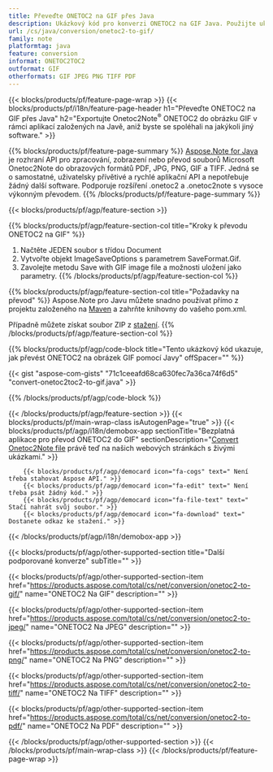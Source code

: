 ```yaml
---
title: Převeďte ONETOC2 na GIF přes Java
description: Ukázkový kód pro konverzi ONETOC2 na GIF Java. Použijte ukázkový kód API pro dávkový převod souborů ONETOC2 na GIF v jakékoli aplikaci založené na Javě. 
url: /cs/java/conversion/onetoc2-to-gif/
family: note
platformtag: java
feature: conversion
informat: ONETOC2TOC2
outformat: GIF
otherformats: GIF JPEG PNG TIFF PDF
---
```

{{< blocks/products/pf/feature-page-wrap >}}
{{< blocks/products/pf/i18n/feature-page-header h1="Převeďte ONETOC2 na GIF přes Java" h2="Exportujte Onetoc2Note<sup>&reg;</sup> ONETOC2 do obrázku GIF v rámci aplikací založených na Javě, aniž byste se spoléhali na jakýkoli jiný software." >}}

{{% blocks/products/pf/feature-page-summary %}}
[Aspose.Note for Java](https://products.aspose.com/note/java/) je rozhraní API pro zpracování, zobrazení nebo převod souborů Microsoft Onetoc2Note do obrazových formátů PDF, JPG, PNG, GIF a TIFF. Jedná se o samostatné, uživatelsky přívětivé a rychlé aplikační API a nepotřebuje žádný další software. Podporuje rozšíření .onetoc2 a .onetoc2note s vysoce výkonným převodem.
{{% /blocks/products/pf/feature-page-summary  %}}

{{< blocks/products/pf/agp/feature-section >}}

{{% blocks/products/pf/agp/feature-section-col title="Kroky k převodu ONETOC2 na GIF" %}}
1. Načtěte JEDEN soubor s třídou Document
2. Vytvořte objekt ImageSaveOptions s parametrem SaveFormat.Gif.
3. Zavolejte metodu Save with GIF image file a možnosti uložení jako parametry.
{{% /blocks/products/pf/agp/feature-section-col %}}

{{% blocks/products/pf/agp/feature-section-col title="Požadavky na převod" %}}
Aspose.Note pro Javu můžete snadno používat přímo z projektu založeného na [Maven](https://repository.aspose.com/webapp/#/artifacts/browse/tree/General/repo/com/aspose/aspose-note) a zahrňte knihovny do vašeho pom.xml.

Případně můžete získat soubor ZIP z [stažení](https://downloads.aspose.com/note/java).
{{% /blocks/products/pf/agp/feature-section-col %}}

{{% blocks/products/pf/agp/code-block title="Tento ukázkový kód ukazuje, jak převést ONETOC2 na obrázek GIF pomocí Javy" offSpacer="" %}}

{{< gist "aspose-com-gists" "71c1ceeafd68ca630fec7a36ca74f6d5" "convert-onetoc2toc2-to-gif.java" >}}

{{% /blocks/products/pf/agp/code-block %}}

{{< /blocks/products/pf/agp/feature-section >}}
{{< blocks/products/pf/main-wrap-class isAutogenPage="true" >}}
{{< blocks/products/pf/agp/i18n/demobox-app sectionTitle="Bezplatná aplikace pro převod ONETOC2 do GIF" sectionDescription="[Convert Onetoc2Note file](https://products.aspose.app/note/conversion/onetoc2note-to-gif) právě teď na našich webových stránkách s živými ukázkami." >}}

        {{< blocks/products/pf/agp/democard icon="fa-cogs" text=" Není třeba stahovat Aspose API." >}}
        {{< blocks/products/pf/agp/democard icon="fa-edit" text=" Není třeba psát žádný kód." >}}
        {{< blocks/products/pf/agp/democard icon="fa-file-text" text=" Stačí nahrát svůj soubor." >}}
        {{< blocks/products/pf/agp/democard icon="fa-download" text=" Dostanete odkaz ke stažení." >}}
		
{{< /blocks/products/pf/agp/i18n/demobox-app >}}

{{< blocks/products/pf/agp/other-supported-section title="Další podporované konverze" subTitle="" >}}

{{< blocks/products/pf/agp/other-supported-section-item href="https://products.aspose.com/total/cs/net/conversion/onetoc2-to-gif/" name="ONETOC2 Na GIF" description="" >}}

{{< blocks/products/pf/agp/other-supported-section-item href="https://products.aspose.com/total/cs/net/conversion/onetoc2-to-jpeg/" name="ONETOC2 Na JPEG" description="" >}}

{{< blocks/products/pf/agp/other-supported-section-item href="https://products.aspose.com/total/cs/net/conversion/onetoc2-to-png/" name="ONETOC2 Na PNG" description="" >}}

{{< blocks/products/pf/agp/other-supported-section-item href="https://products.aspose.com/total/cs/net/conversion/onetoc2-to-tiff/" name="ONETOC2 Na TIFF" description="" >}}

{{< blocks/products/pf/agp/other-supported-section-item href="https://products.aspose.com/total/cs/net/conversion/onetoc2-to-pdf/" name="ONETOC2 Na PDF" description="" >}}



{{< /blocks/products/pf/agp/other-supported-section >}}
{{< /blocks/products/pf/main-wrap-class >}}
{{< /blocks/products/pf/feature-page-wrap >}}